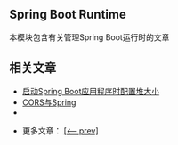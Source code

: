 ## Spring Boot Runtime

本模块包含有关管理Spring Boot运行时的文章

## 相关文章

+ [启动Spring Boot应用程序时配置堆大小](docs/启动SpringBoot应用程序时配置堆大小.md)
+ [CORS与Spring](docs/CORS与Spring.md)
+ []()

- 更多文章： [[<-- prev]](../spring-boot-runtime-1/README.md)